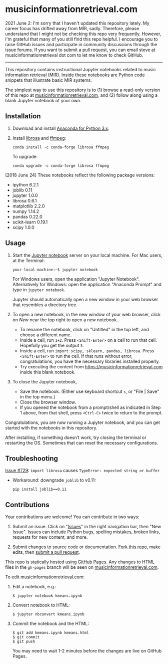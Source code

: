# musicinformationretrieval.com

2021 June 2: I'm sorry that I haven't updated this repository lately. My career focus has drifted away from MIR, sadly. Therefore, please understand that I might not be checking this repo very frequently. However, I'm grateful that many of you still find this repo helpful. I encourage you to raise GitHub issues and participate in community discussions through the issue forums. If you want to submit a pull request, you can email steve at musicinformationretrieval dot com to let me know to check GitHub.

---

This repository contains instructional Jupyter notebooks related to music information retrieval (MIR). Inside these notebooks are Python code snippets that illustrate basic MIR systems.

The simplest way to use this repository is to (1) browse a read-only version of this repo at [musicinformationretrieval.com](https://musicinformationretrieval.com), and (2) follow along using a blank Jupyter notebook of your own.

## Installation

1.  Download and install [Anaconda for Python 3.x](https://www.anaconda.com/download).
2.  Install [librosa](https://librosa.github.io/librosa/install.html) and [ffmpeg](https://librosa.github.io/librosa/install.html#ffmpeg):

        conda install -c conda-forge librosa ffmpeg

    To upgrade:

        conda upgrade -c conda-forge librosa ffmpeg

[2018 June 24] These notebooks reflect the following package versions:

- ipython 6.2.1
- joblib 0.11
- jupyter 1.0.0
- librosa 0.6.1
- matplotlib 2.2.0
- numpy 1.14.2
- pandas 0.22.0
- scikit-learn 0.19.1
- scipy 1.0.0

## Usage

1.  Start the [Jupyter notebook](https://jupyter.org/) server on your local machine. For Mac users, at the Terminal:

        your-local-machine:~$ jupyter notebook

    For Windows users, open the application "Jupyter Notebook". Alternatively for Windows: open the application "Anaconda Prompt" and type in `jupyter notebook`.

    Jupyter should automatically open a new window in your web browser that resembles a directory tree.

2.  To open a new notebook, in the new window of your web browser, click on _New_ near the top right to open a new notebook.

    - To rename the notebook, click on "Untitled" in the top left, and choose a different name.
    - Inside a cell, run `1+2`. Press `<Shift-Enter>` on a cell to run that cell. Hopefully you get the output `3`.
    - Inside a cell, run `import scipy, sklearn, pandas, librosa`. Press `<Shift-Enter>` to run the cell. If that runs without error, congratulations, you have the necessary libraries installed properly.
    - Try executing the content from <https://musicinformationretrieval.com> inside this blank notebook.

3.  To close the Jupyter notebook,

    - Save the notebook. (Either use keyboard shortcut `s`, or "File | Save" in the top menu.)
    - Close the browser window.
    - If you opened the notebook from a prompt/shell as indicated in Step 1 above, from that shell, press `<Ctrl-C>` twice to return to the prompt.

Congratulations, you are now running a Jupyter notebook, and you can get started with the notebooks in this repository.

After installing, if something doesn’t work, try closing the terminal or restarting the OS. Sometimes that can reset the necessary configurations.

## Troubleshooting

[Issue #729](https://github.com/librosa/librosa/issues/729): `import librosa` causes `TypeError: expected string or buffer`

- Workaround: downgrade `joblib` to v0.11:

      pip install joblib==0.11

## Contributions

Your contributions are welcome! You can contribute in two ways:

1. Submit an issue. Click on "[Issues](https://github.com/stevetjoa/musicinformationretrieval.com/issues)" in the right navigation bar, then "New Issue". Issues can include Python bugs, spelling mistakes, broken links, requests for new content, and more.

2. Submit changes to source code or documentation. [Fork this repo](https://help.github.com/articles/fork-a-repo), make edits, then [submit a pull request](https://help.github.com/articles/using-pull-requests).

This repo is statically hosted using [GitHub Pages](https://pages.github.com/). Any changes to HTML files in the `gh-pages` branch will be seen on [musicinformationretrieval.com](https://musicinformationretrieval.com).

To edit musicinformationretrieval.com:

1.  Edit a notebook, e.g.:

        $ jupyter notebook kmeans.ipynb

2.  Convert notebook to HTML:

        $ jupyter nbconvert kmeans.ipynb

3.  Commit the notebook and the HTML:

        $ git add kmeans.ipynb kmeans.html
        $ git commit
        $ git push

    You may need to wait 1-2 minutes before the changes are live on GitHub Pages.
